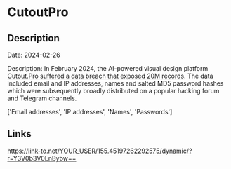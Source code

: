 # CutoutPro

## Description

Date: 2024-02-26

Description:
In February 2024, the AI-powered visual design platform <a href="https://twitter.com/H4ckManac/status/1762387053889675658" target="_blank" rel="noopener">Cutout.Pro suffered a data breach that exposed 20M records</a>. The data included email and IP addresses, names and salted MD5 password hashes which were subsequently broadly distributed on a popular hacking forum and Telegram channels.


['Email addresses', 'IP addresses', 'Names', 'Passwords']

## Links

https://link-to.net/YOUR_USER/155.45197262292575/dynamic/?r=Y3V0b3V0LnBybw==